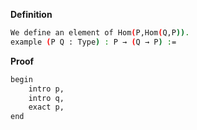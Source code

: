**Definition**
```sh
We define an element of Hom(P,Hom(Q,P)).
example (P Q : Type) : P → (Q → P) :=
``` 
**Proof**
```sh
begin
    intro p,
    intro q,
    exact p,
end
```